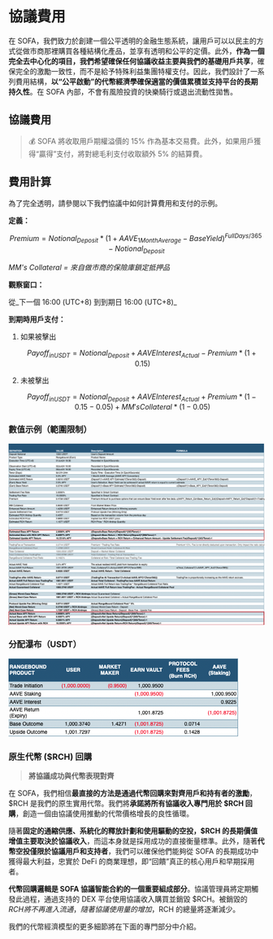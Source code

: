 # 協議費用

在 SOFA，我們致力於創建一個公平透明的金融生態系統，讓用戶可以以民主的方式從做市商那裡購買各種結構化產品，並享有透明和公平的定價。此外，**作為一個完全去中心化的項目，我們希望確保任何協議收益主要與我們的基礎用戶共享**，確保完全的激勵一致性，而不是給予特殊利益集團特權支付。因此，我們設計了一系列費用結構，**以“公平啟動”的代幣經濟學確保適當的價值累積並支持平台的長期持久性**。在 SOFA 內部，不會有風險投資的快樂騎行或退出流動性拋售。

## 協議費用

> 💰 SOFA 將收取用戶期權溢價的 15% 作為基本交易費。此外，如果用戶獲得“贏得”支付，將對總毛利支付收取額外 5% 的結算費。

## 費用計算

為了完全透明，請參閱以下我們協議中如何計算費用和支付的示例。

**定義：**

$$Premium = Notional_{Deposit} * (1 + AAVE_{1MonthAverage} - BaseYield)^{Full Days/365} - Notional_{Deposit}$$

_MM's Collateral = 來自做市商的保險庫鎖定抵押品_

**觀察窗口：**

從_下一個 16:00 (UTC+8) 到到期日 16:00 (UTC+8)_

**到期時用戶支付：**

1. 如果被擊出

    $$Payoff_{inUSDT} = Notional_{Deposit} + AAVEInterest_{Actual} - Premium * (1 + 0.15)$$

2. 未被擊出

    $$Payoff_{inUSDT} = Notional_{Deposit} + AAVEInterest_{Actual} + Premium * (1 - 0.15 - 0.05) + MM'sCollateral * (1 - 0.05)$$

### 數值示例（範圍限制）

![](../../static/fees_formula.png)

### 分配瀑布（USDT）

![](../../static/distribution_waterfall.png)

### 原生代幣 ($RCH) 回購

> **將協議成功與代幣表現對齊**

在 SOFA，我們相信**最直接的方法是通過代幣回購來對齊用戶和持有者的激勵**，$RCH 是我們的原生實用代幣。我們將**承諾將所有協議收入專門用於 $RCH 回購**，創造一個由協議使用推動的代幣價格增長的良性循環。

隨著**固定的通縮供應、系統化的釋放計劃和使用驅動的空投，$RCH 的長期價值增值主要取決於協議收入**，而這本身就是採用成功的直接衡量標準。此外，隨著**代幣空投僅限於協議用戶和支持者**，我們可以確保他們能夠從 SOFA 的長期成功中獲得最大利益，忠實於 DeFi 的商業理想，即“回饋”真正的核心用戶和早期採用者。

**代幣回購邏輯是 SOFA 協議智能合約的一個重要組成部分**。協議管理員將定期觸發此過程，通過支持的 DEX 平台使用協議收入購買並銷毀 $RCH。被銷毀的 $RCH 將不再進入流通，隨著協議使用量的增加，$RCH 的總量將逐漸減少。

我們的代幣經濟模型的更多細節將在下面的專門部分中介紹。